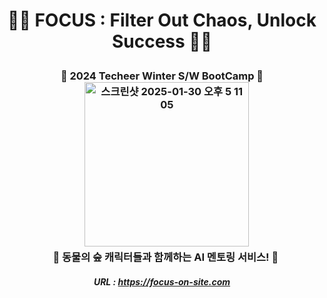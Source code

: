 # <p align = center> 🧐🧐 FOCUS : Filter Out Chaos, Unlock Success 🧐🧐 <p>
### <p align = center> 🎊 2024 Techeer Winter S/W BootCamp 🎊 <br> &nbsp;&nbsp;&nbsp;&nbsp;<img width="263" alt="스크린샷 2025-01-30 오후 5 11 05" src="https://github.com/user-attachments/assets/288cebf8-71d1-49d8-8fb2-fee95e64979e" /><br> &nbsp;&nbsp;&nbsp;🐻 동물의 숲 캐릭터들과 함께하는 AI 멘토링 서비스! 🦝 <p> 
##### <p align = center> URL : https://focus-on-site.com <p>
